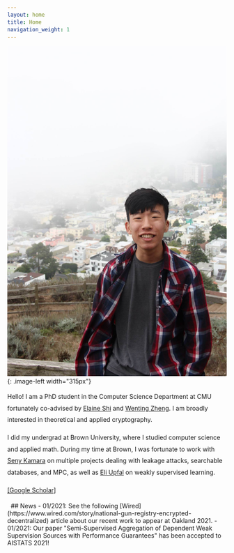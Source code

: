 ```yaml
---
layout: home
title: Home
navigation_weight: 1
---
```


<style type="text/css">
.image-left {
  display: block;
  margin-left: 20px;
  margin-right: auto;
  float: right;
}
.spaced-lines {line-height: 20pt;} 
</style>

![right-aligned-image](headshot5.jpg){: .image-left width="315px"}
<div markdown="1" class="spaced-lines">
Hello! I am a PhD student in the Computer Science Department at CMU fortunately co-advised by <a href="http://elaineshi.com/index.html">Elaine Shi</a> and <a href="https://wzheng.github.io/">Wenting Zheng</a>. I am broadly interested in theoretical and applied cryptography. 

I did my undergrad at Brown University, where I studied computer science and applied math. During my time at Brown, I was fortunate to work with <a href="http://cs.brown.edu/~seny/">Seny Kamara</a> on multiple projects dealing with leakage attacks, searchable databases, and MPC, as well as <a href="http://cs.brown.edu/people/eupfal/">Eli Upfal</a> on weakly supervised learning.

[[Google Scholar]](https://scholar.google.com/citations?hl=en&user=jgQzhucAAAAJ)


<!-- [[Google Scholar]](https://scholar.google.com/citations?user=JPKTNnMAAAAJ&hl=en&oi=ao)>
[[CV]](chitra_cv_spring_2020.pdf) -->

<!-- Here is [my CV](chitra_cv_spring_2020.pdf) and [Google Scholar](https://scholar.google.com/citations?user=JPKTNnMAAAAJ&hl=en&oi=ao). -->
</div>
&nbsp;
## News
- 01/2021: See the following [Wired](https://www.wired.com/story/national-gun-registry-encrypted-decentralized) article about our recent work to appear at Oakland 2021.
-  01/2021: Our paper "Semi-Supervised Aggregation of Dependent Weak Supervision Sources with Performance Guarantees" has been accepted to AISTATS 2021!
